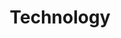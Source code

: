 ---
title: Technology
summary: Contains posts related to `technology`
description: 技術関連の記事を書きます。
---